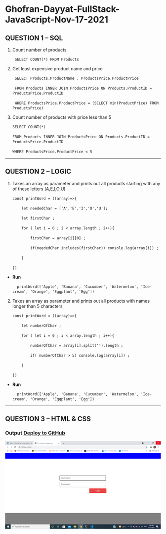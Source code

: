 # Ghofran-Dayyat-FullStack-JavaScript-Nov-17-2021

## QUESTION 1 – SQL
1. Count number of products

        SELECT COUNT(*) FROM Products 

2. Get least expensive product name and price

        SELECT Products.ProductName , ProductsPrice.ProductPrice 

        FROM Products INNER JOIN ProductsPrice ON Products.ProductID = ProductsPrice.ProductID 

        WHERE ProductsPrice.ProductPrice = (SELECT min(ProductPrice) FROM ProductsPrice)


3.  Count number of products with price less than 5  

        SELECT COUNT(*) 

        FROM Products INNER JOIN ProductsPrice ON Products.ProductID = ProductsPrice.ProductID 

        WHERE ProductsPrice.ProductPrice < 5
---
## QUESTION 2 – LOGIC

1.  Takes an array as parameter and prints out all products starting with any of these 
letters (A,E,I,O,U)

        const printWord = ((array)=>{

            let neededChar = ['A','E','I','O','U'];

            let firstChar ;  

            for ( let i = 0 ; i < array.length ; i++){

                firstChar = array[i][0] ;

                if(neededChar.includes(firstChar)) console.log(array[i]) ;

            }

        })


* **Run**

        printWord(['Apple', 'Banana', 'Cucumber', 'Watermelon', 'Ice-cream', 'Orange', 'Eggplant', 'Egg'])

2.  Takes an array as parameter and prints out all products with names longer than 5 
characters

        const printWord = ((array)=>{

            let numberOfChar ;

            for ( let i = 0 ; i < array.length ; i++){

                numberOfChar = array[i].split('').length ;

                if( numberOfChar > 5) console.log(array[i]) ;

            }

        })


* **Run**

        printWord(['Apple', 'Banana', 'Cucumber', 'Watermelon', 'Ice-cream', 'Orange', 'Eggplant', 'Egg'])

---
## QUESTION 3 – HTML & CSS
### Output [Deploy to GitHub](https://ghofrandayyat.github.io/Ghofran-Dayyat-FullStack-JavaScript-Nov-17-2021/)

![task Image](./image/q3.png)

